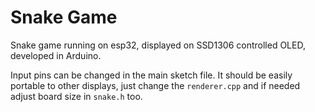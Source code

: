 # Snake Game
Snake game running on esp32, displayed on SSD1306 controlled OLED, developed in Arduino.

Input pins can be changed in the main sketch file. It should be easily portable to other displays, just change the `renderer.cpp` and if needed adjust board size in `snake.h` too.

